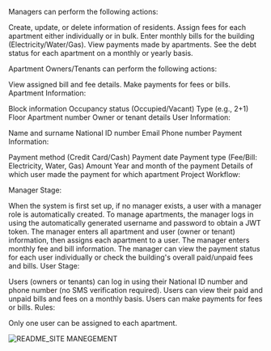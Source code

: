 Managers can perform the following actions:

Create, update, or delete information of residents.
Assign fees for each apartment either individually or in bulk.
Enter monthly bills for the building (Electricity/Water/Gas).
View payments made by apartments.
See the debt status for each apartment on a monthly or yearly basis.

Apartment Owners/Tenants can perform the following actions:

View assigned bill and fee details.
Make payments for fees or bills.
Apartment Information:

Block information
Occupancy status (Occupied/Vacant)
Type (e.g., 2+1)
Floor
Apartment number
Owner or tenant details
User Information:

Name and surname
National ID number
Email
Phone number
Payment Information:

Payment method (Credit Card/Cash)
Payment date
Payment type (Fee/Bill: Electricity, Water, Gas)
Amount
Year and month of the payment
Details of which user made the payment for which apartment
Project Workflow:

Manager Stage:

When the system is first set up, if no manager exists, a user with a manager role is automatically created.
To manage apartments, the manager logs in using the automatically generated username and password to obtain a JWT token.
The manager enters all apartment and user (owner or tenant) information, then assigns each apartment to a user.
The manager enters monthly fee and bill information.
The manager can view the payment status for each user individually or check the building's overall paid/unpaid fees and bills.
User Stage:

Users (owners or tenants) can log in using their National ID number and phone number (no SMS verification required).
Users can view their paid and unpaid bills and fees on a monthly basis.
Users can make payments for fees or bills.
Rules:

Only one user can be assigned to each apartment.




![README_SITE MANEGEMENT](https://github.com/user-attachments/assets/d84a1867-75a4-486c-b909-a9dea29a5ae2)
